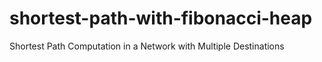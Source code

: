 # shortest-path-with-fibonacci-heap
Shortest Path Computation in a Network with Multiple Destinations
